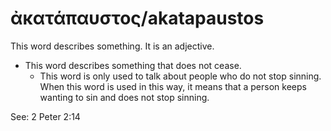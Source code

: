 # ἀκατάπαυστος/akatapaustos
This word describes something. It is an adjective.

* This word describes something that does not cease.
    * This word is only used to talk about people who do not stop sinning. When this word is used in this way, it means that a person keeps wanting to sin and does not stop sinning. 

See: 2 Peter 2:14
